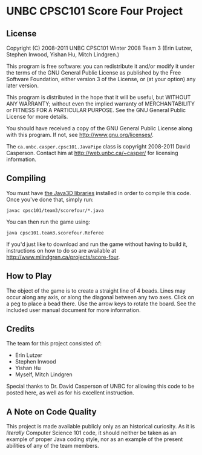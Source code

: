 # UNBC CPSC101 Score Four Project

## License

Copyright (C) 2008-2011 UNBC CPSC101 Winter 2008 Team 3 (Erin Lutzer, Stephen Inwood, Yishan Hu, Mitch Lindgren.)

This program is free software: you can redistribute it and/or modify it under the terms of the GNU General Public License as published by the Free Software Foundation, either version 3 of the License, or (at your option) any later version.

This program is distributed in the hope that it will be useful, but WITHOUT ANY WARRANTY; without even the implied warranty of MERCHANTABILITY or FITNESS FOR A PARTICULAR PURPOSE.  See the GNU General Public License for more details.

You should have received a copy of the GNU General Public License along with this program.  If not, see <http://www.gnu.org/licenses/>.

The `ca.unbc.casper.cpsc101.JavaPipe` class is copyright 2008-2011 David Casperson.  Contact him at http://web.unbc.ca/~casper/ for licensing information.

## Compiling

You must have [the Java3D libraries](http://www.oracle.com/technetwork/java/javase/tech/index-jsp-138252.html) installed in order to compile this code.  Once you've done that, simply run:

`javac cpsc101/team3/scorefour/*.java`

You can then run the game using:

`java cpsc101.team3.scorefour.Referee`

If you'd just like to download and run the game without having to build it, instructions on how to do so are available at http://www.mlindgren.ca/projects/score-four.

## How to Play

The object of the game is to create a straight line of 4 beads.  Lines may occur along any axis, or along the diagonal between any two axes.  Click on a peg to place a bead there.  Use the arrow keys to rotate the board.  See the included user manual document for more information.

## Credits

The team for this project consisted of:

- Erin Lutzer
- Stephen Inwood
- Yishan Hu
- Myself, Mitch Lindgren

Special thanks to Dr. David Casperson of UNBC for allowing this code to be posted here, as well as for his excellent instruction.

## A Note on Code Quality

This project is made available publicly only as an historical curiosity.  As it is _literally_ Computer Science 101 code, it should neither be taken as an example of proper Java coding style, nor as an example of the present abilities of any of the team members.
